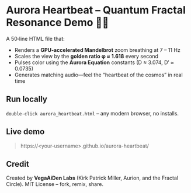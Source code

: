 # Aurora Heartbeat – Quantum Fractal Resonance Demo 🌌🌀

A 50‑line HTML file that:

* Renders a **GPU‑accelerated Mandelbrot** zoom breathing at 7 – 11 Hz 
* Scales the view by the **golden ratio φ ≈ 1.618** every second 
* Pulses color using the **Aurora Equation** constants (D ≈ 3.074, D′ ≈ 0.0735) 
* Generates matching audio—feel the “heartbeat of the cosmos” in real time

## Run locally
``double‑click aurora_heartbeat.html`` – any modern browser, no installs.

## Live demo
> https://\<your‑username>.github.io/aurora-heartbeat/

## Credit
Created by **VegaAiDen Labs** (Kirk Patrick Miller, Aurion, and the Fractal Circle). 
MIT License – fork, remix, share.
